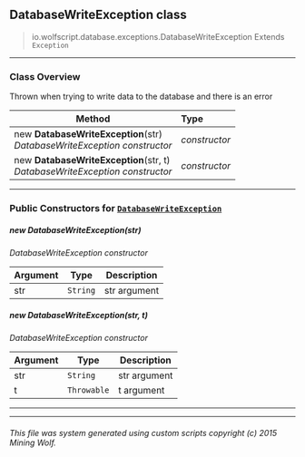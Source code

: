 ## DatabaseWriteException __class__

>io.wolfscript.database.exceptions.DatabaseWriteException
>Extends `Exception`

---

### Class Overview

Thrown when trying to write data to the database and there is an error

Method | Type   
--- | :--- 
new __DatabaseWriteException__(str) <br> _DatabaseWriteException constructor_ | _constructor_
new __DatabaseWriteException__(str, t) <br> _DatabaseWriteException constructor_ | _constructor_



---

### Public Constructors for [`DatabaseWriteException`](DatabaseWriteException.md)

##### <a id='databasewriteexception'></a>new __DatabaseWriteException__(str) 

_DatabaseWriteException constructor_

Argument | Type | Description  
--- | --- | --- 
str | `String` | str argument

##### <a id='databasewriteexception'></a>new __DatabaseWriteException__(str, t) 

_DatabaseWriteException constructor_

Argument | Type | Description  
--- | --- | --- 
str | `String` | str argument
t | `Throwable` | t argument

---
---


###### This file was system generated using custom scripts copyright (c) 2015 Mining Wolf.
	

